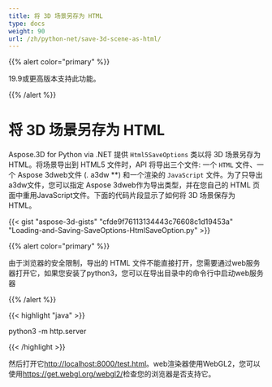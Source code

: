 ```yaml
---
title: 将 3D 场景另存为 HTML
type: docs
weight: 90
url: /zh/python-net/save-3d-scene-as-html/
---
```

{{% alert color="primary" %}} 

19.9或更高版本支持此功能。

{{% /alert %}} 
#  **将 3D 场景另存为 HTML**
Aspose.3D for Python via .NET 提供 `Html5SaveOptions` 类以将 3D 场景另存为 HTML。将场景导出到 HTML5 文件时，API 将导出三个文件: 一个 `HTML` 文件、一个 Aspose 3dweb文件 (*.* a3dw **) 和一个渲染的 `JavaScript` 文件。为了只导出a3dw文件，您可以指定 Aspose 3dweb作为导出类型，并在您自己的 HTML 页面中重用JavaScript文件。下面的代码片段显示了如何将 3D 场景保存为 HTML。



{{< gist "aspose-3d-gists" "cfde9f76113134443c76608c1d19453a" "Loading-and-Saving-SaveOptions-HtmlSaveOption.py" >}}

{{% alert color="primary" %}} 

由于浏览器的安全限制，导出的 HTML 文件不能直接打开，您需要通过web服务器打开它，如果您安装了python3，您可以在导出目录中的命令行中启动web服务器

{{% /alert %}} 

{{< highlight "java" >}}

 python3 -m http.server

{{< /highlight >}}

然后打开它<http://localhost:8000/test.html>。web渲染器使用WebGL2，您可以使用<https://get.webgl.org/webgl2/>检查您的浏览器是否支持它。



